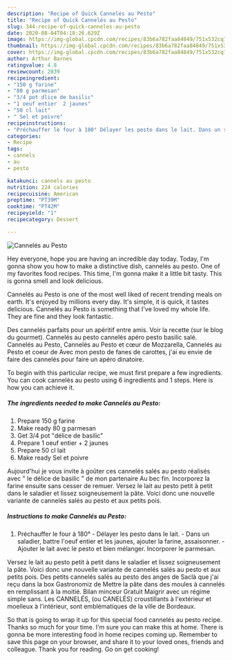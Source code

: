 ```yaml
---
description: "Recipe of Quick Cannelés au Pesto"
title: "Recipe of Quick Cannelés au Pesto"
slug: 344-recipe-of-quick-canneles-au-pesto
date: 2020-08-04T04:18:26.629Z
image: https://img-global.cpcdn.com/recipes/83b6a782faa84849/751x532cq70/canneles-au-pesto-photo-principale-de-la-recette.jpg
thumbnail: https://img-global.cpcdn.com/recipes/83b6a782faa84849/751x532cq70/canneles-au-pesto-photo-principale-de-la-recette.jpg
cover: https://img-global.cpcdn.com/recipes/83b6a782faa84849/751x532cq70/canneles-au-pesto-photo-principale-de-la-recette.jpg
author: Arthur Barnes
ratingvalue: 4.8
reviewcount: 2039
recipeingredient:
- "150 g farine"
- "80 g parmesan"
- "3/4 pot dlice de basilic"
- "1 oeuf entier  2 jaunes"
- "50 cl lait"
- " Sel et poivre"
recipeinstructions:
- "Préchauffer le four à 180° Délayer les pesto dans le lait. Dans un saladier, battre l&#39;oeuf entier et les jaunes, ajouter la farine, assaisonner. Ajouter le lait avec le pesto et bien mélanger. Incorporer le parmesan."
categories:
- Recipe
tags:
- cannels
- au
- pesto

katakunci: cannels au pesto 
nutrition: 224 calories
recipecuisine: American
preptime: "PT39M"
cooktime: "PT42M"
recipeyield: "1"
recipecategory: Dessert

---
```



![Cannelés au Pesto](https://img-global.cpcdn.com/recipes/83b6a782faa84849/751x532cq70/canneles-au-pesto-photo-principale-de-la-recette.jpg)

Hey everyone, hope you are having an incredible day today. Today, I'm gonna show you how to make a distinctive dish, cannelés au pesto. One of my favorites food recipes. This time, I'm gonna make it a little bit tasty. This is gonna smell and look delicious.

Cannelés au Pesto is one of the most well liked of recent trending meals on earth. It's enjoyed by millions every day. It's simple, it is quick, it tastes delicious. Cannelés au Pesto is something that I've loved my whole life. They are fine and they look fantastic.

Des cannelés parfaits pour un apéritif entre amis. Voir la recette (sur le blog du gourmet). Cannelés au pesto cannelés apéro pesto basilic salé. Cannelés au Pesto, Cannelés au Pesto et cœur de Mozzarella, Cannelés au Pesto et coeur de Avec mon pesto de fanes de carottes, j&#39;ai eu envie de faire des cannelés pour faire un apéro dinatoire.


To begin with this particular recipe, we must first prepare a few ingredients. You can cook cannelés au pesto using 6 ingredients and 1 steps. Here is how you can achieve it.

<!--inarticleads1-->

##### The ingredients needed to make Cannelés au Pesto:

1. Prepare 150 g farine
1. Make ready 80 g parmesan
1. Get 3/4 pot &#34;délice de basilic&#34;
1. Prepare 1 oeuf entier + 2 jaunes
1. Prepare 50 cl lait
1. Make ready  Sel et poivre


Aujourd&#39;hui je vous invite à goûter ces cannelés salés au pesto réalisés avec &#34; le délice de basilic &#34; de mon partenaire Au bec fin. Incorporez la farine ensuite sans cesser de remuer. Versez le lait au pesto petit à petit dans le saladier et lissez soigneusement la pâte. Voici donc une nouvelle variante de cannelés salés au pesto et aux petits pois. 

<!--inarticleads2-->

##### Instructions to make Cannelés au Pesto:

1. Préchauffer le four à 180° - Délayer les pesto dans le lait. - Dans un saladier, battre l&#39;oeuf entier et les jaunes, ajouter la farine, assaisonner. - Ajouter le lait avec le pesto et bien mélanger. Incorporer le parmesan.


Versez le lait au pesto petit à petit dans le saladier et lissez soigneusement la pâte. Voici donc une nouvelle variante de cannelés salés au pesto et aux petits pois. Des petits cannelés salés au pesto des anges de Saclà que j&#39;ai reçu dans la box Gastronomiz de Mettre la pâte dans des moules à cannelés en remplissant à la moitié. Bilan minceur Gratuit Maigrir avec un régime simple sans. Les CANNELÉS, (ou CANELÉS) croustillants à l&#39;extérieur et moelleux à l&#39;intérieur, sont emblématiques de la ville de Bordeaux. 

So that is going to wrap it up for this special food cannelés au pesto recipe. Thanks so much for your time. I'm sure you can make this at home. There is gonna be more interesting food in home recipes coming up. Remember to save this page on your browser, and share it to your loved ones, friends and colleague. Thank you for reading. Go on get cooking!
